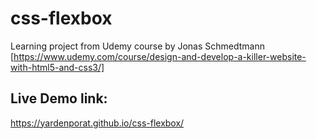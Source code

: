 # css-flexbox
Learning project from Udemy course by Jonas Schmedtmann [https://www.udemy.com/course/design-and-develop-a-killer-website-with-html5-and-css3/]

## Live Demo link:
https://yardenporat.github.io/css-flexbox/
